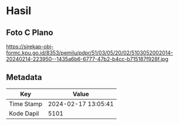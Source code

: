 # Hasil

## Foto C Plano

https://sirekap-obj-formc.kpu.go.id/8353/pemilu/pdpr/51/03/05/20/02/5103052002014-20240214-223950--1435a6b6-6777-47b2-b4cc-b715187f928f.jpg


## Metadata

| Key        | Value               |
| ---------- | ------------------- |
| Time Stamp | 2024-02-17 13:05:41 |
| Kode Dapil | 5101                |



